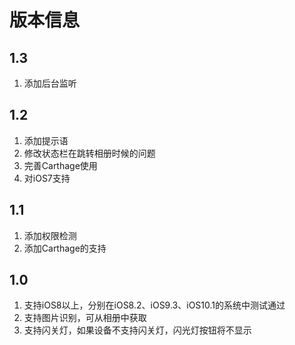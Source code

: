 # 版本信息

## 1.3
1. 添加后台监听

## 1.2
1. 添加提示语
2. 修改状态栏在跳转相册时候的问题
3. 完善Carthage使用
4. 对iOS7支持

## 1.1
1. 添加权限检测
2. 添加Carthage的支持

## 1.0
1. 支持iOS8以上，分别在iOS8.2、iOS9.3、iOS10.1的系统中测试通过
2. 支持图片识别，可从相册中获取
3. 支持闪关灯，如果设备不支持闪关灯，闪光灯按钮将不显示
